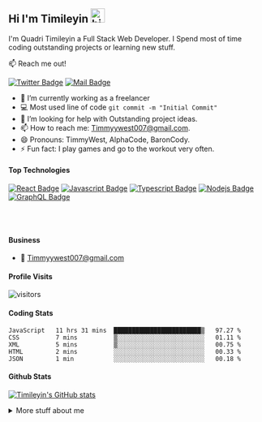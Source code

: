 ## Hi I'm Timileyin <img src="https://user-images.githubusercontent.com/1303154/88677602-1635ba80-d120-11ea-84d8-d263ba5fc3c0.gif" width="28px" alt="hi">

I'm Quadri Timileyin a Full Stack Web Developer. I Spend most of time coding outstanding projects or learning new stuff.

:mailbox: Reach me out!

[![Twitter Badge](https://img.shields.io/badge/-@Timmy__west-1ca0f1?style=flat&labelColor=1ca0f1&logo=twitter&logoColor=white&link=https://twitter.com/Timmy__west)](https://twitter.com/Timmy__west)  <!--[![Linkedin Badge](https://img.shields.io/badge/-Timmywest-0e76a8?style=flat&labelColor=0e76a8&logo=linkedin&logoColor=white)](https://www.linkedin.com/in/Timmywest/) [![Mail Badge](https://img.shields.io/badge/-@Timmywest-e84393?style=flat&labelColor=e84393&logo=instagram&logoColor=white)](https://instagram.com/QuadriTimileyin)--> [![Mail Badge](https://img.shields.io/badge/-Timmyywest-c0392b?style=flat&labelColor=c0392b&logo=gmail&logoColor=white)](mailto:timmyywest007@gmail.com)

<!-- TODO: Add last video link -->

- 🔭 I’m currently working as a freelancer
- :computer: Most used line of code `git commit -m "Initial Commit"`
- 🤔 I’m looking for help with Outstanding project ideas.
- 📫 How to reach me: Timmyywest007@gmail.com.
- 😄 Pronouns: TimmyWest, AlphaCode, BaronCody.
- ⚡ Fun fact: I play games and go to the workout very often.

#### Top Technologies

<!-- TODO: Make technologies links takes you to repositories -->

[![React Badge](https://img.shields.io/badge/-React-61DBFB?style=for-the-badge&labelColor=black&logo=react&logoColor=61DBFB)](#) [![Javascript Badge](https://img.shields.io/badge/-Javascript-F0DB4F?style=for-the-badge&labelColor=black&logo=javascript&logoColor=F0DB4F)](#) [![Typescript Badge](https://img.shields.io/badge/-Typescript-007acc?style=for-the-badge&labelColor=black&logo=typescript&logoColor=007acc)](#) [![Nodejs Badge](https://img.shields.io/badge/-Nodejs-3C873A?style=for-the-badge&labelColor=black&logo=node.js&logoColor=3C873A)](#) [![GraphQL Badge](https://img.shields.io/badge/-GraphQl-e535ab?style=for-the-badge&labelColor=black&logo=node.js&logoColor=e535ab)](#)


<br />
<br />

#### Business
- :email: Timmyywest007@gmail.com


#### Profile Visits 

  ![visitors](https://visitor-badge.glitch.me/badge?page_id=QuadriTimileyin.QuadriTimileyin)



#### Coding Stats
<!--START_SECTION:waka-->
```text
JavaScript   11 hrs 31 mins  ████████████████████████▒   97.27 % 
CSS          7 mins          ▒░░░░░░░░░░░░░░░░░░░░░░░░   01.11 % 
XML          5 mins          ▒░░░░░░░░░░░░░░░░░░░░░░░░   00.75 % 
HTML         2 mins          ░░░░░░░░░░░░░░░░░░░░░░░░░   00.33 % 
JSON         1 min           ░░░░░░░░░░░░░░░░░░░░░░░░░   00.18 % 
```
<!--END_SECTION:waka-->

#### Github Stats

[![Timileyin's GitHub stats](https://github-readme-stats.vercel.app/api?username=QuadriTimileyin&hide=contribs,prs&theme=tokyonight)](https://github.com/anuraghazra/github-readme-stats)
<details>
<summary>
  More stuff about me
</summary>

<br >
  
I love sharing knowledge and working together with other developers.

</details>


